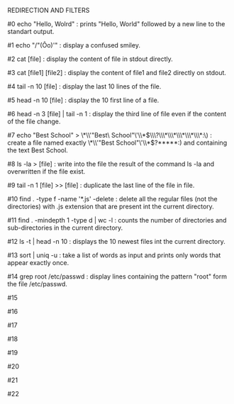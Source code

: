 REDIRECTION AND FILTERS

#0 echo "Hello, Wolrd" : prints "Hello, World" followed by a new line to the standart output.

#1 echo "/"(Ôo)'" : display a confused smiley.

#2 cat [file] : display the content of file in stdout directly.

#3 cat [file1] [file2] : display the content of file1 and file2 directly on stdout.

#4 tail -n 10 [file] : display the last 10 lines of the file.

#5 head -n 10 [file] : display the 10 first line of a file.

#6 head -n 3 [file] | tail -n 1 : display the third line of file even if the content of the file change.

#7 echo "Best School" > \\\*\\\\\'\"Best\ School\"\\\'\\\\\*$\\\?\\\*\\\*\\\*\\\*\\\*:\) : create a file named exactly \*\\'"Best School"\'\\*$\?\*\*\*\*\*:) and containing the text Best School.

#8 ls -la > [file] : write into the file the result of the command ls -la and overwritten if the file exist.

#9 tail -n 1 [file] >> [file] : duplicate the last line of the file in file.

#10 find . -type f -name '*.js' -delete : delete all the regular files (not the directories) with .js extension that are present int the current directory.

#11 find . -mindepth 1 -type d | wc -l : counts the number of directories and sub-directories in the current directory.

#12 ls -t | head -n 10 : displays the 10 newest files int the current directory.

#13 sort | uniq -u : take a list of words as input and prints only words that appear exactly once.

#14 grep root /etc/passwd : display lines containing the pattern "root" form the file /etc/passwd.

#15

#16

#17

#18

#19

#20

#21

#22

